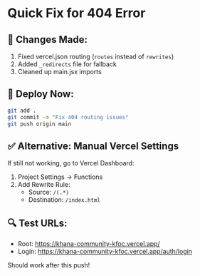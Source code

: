 # Quick Fix for 404 Error

## 🔧 Changes Made:
1. Fixed vercel.json routing (`routes` instead of `rewrites`)
2. Added `_redirects` file for fallback
3. Cleaned up main.jsx imports

## 🚀 Deploy Now:
```bash
git add .
git commit -m "Fix 404 routing issues"
git push origin main
```

## ✅ Alternative: Manual Vercel Settings
If still not working, go to Vercel Dashboard:
1. Project Settings → Functions
2. Add Rewrite Rule:
   - Source: `/(.*)`
   - Destination: `/index.html`

## 🔍 Test URLs:
- Root: https://khana-community-kfoc.vercel.app/
- Login: https://khana-community-kfoc.vercel.app/auth/login

Should work after this push!